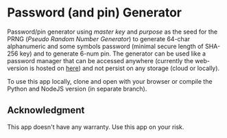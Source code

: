 # Password (and pin) Generator

Password/pin generator using *master key* and *purpose* as the seed for the PRNG (*Pseudo Random Number Generator*) to generate 64-char alphanumeric and some symbols password (minimal secure length of SHA-256 key) and to generate 6-num pin. The generator can be used like a password manager that can be accessed anywhere (currently the web-version is hosted on [here](https://passgen.netlify.com)) and not persist on any storage (cloud or locally).

To use this app locally, clone and open with your browser or compile the Python and NodeJS version (in separate branch).

## Acknowledgment

This app doesn't have any warranty. Use this app on your risk.
